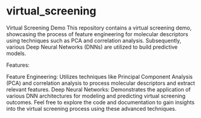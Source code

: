 # virtual_screening

Virtual Screening Demo
This repository contains a virtual screening demo, showcasing the process of feature engineering for molecular descriptors using techniques such as PCA and correlation analysis. Subsequently, various Deep Neural Networks (DNNs) are utilized to build predictive models.

Features:

Feature Engineering: Utilizes techniques like Principal Component Analysis (PCA) and correlation analysis to process molecular descriptors and extract relevant features.
Deep Neural Networks: Demonstrates the application of various DNN architectures for modeling and predicting virtual screening outcomes.
Feel free to explore the code and documentation to gain insights into the virtual screening process using these advanced techniques.





